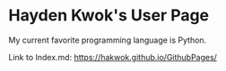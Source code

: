 # Hayden Kwok's User Page

My current favorite programming language is Python.

Link to Index.md: https://hakwok.github.io/GithubPages/
